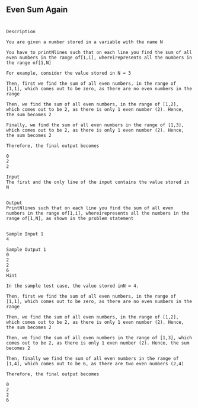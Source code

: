## Even Sum Again 
#
    Description

    You are given a number stored in a variable with the name N

    You have to printNlines such that on each line you find the sum of all even numbers in the range of[1,i], whereirepresents all the numbers in the range of[1,N]

    For example, consider the value stored in N = 3

    Then, first we find the sum of all even numbers, in the range of [1,1], which comes out to be zero, as there are no even numbers in the range

    Then, we find the sum of all even numbers, in the range of [1,2], which comes out to be 2, as there is only 1 even number (2). Hence, the sum becomes 2

    Finally, we find the sum of all even numbers in the range of [1,3], which comes out to be 2, as there is only 1 even number (2). Hence, the sum becomes 2

    Therefore, the final output becomes

    0
    2
    2

    Input
    The first and the only line of the input contains the value stored in N


    Output
    PrintNlines such that on each line you find the sum of all even numbers in the range of[1,i], whereirepresents all the numbers in the range of[1,N], as shown in the problem statement


    Sample Input 1 
    4

    Sample Output 1
    0
    2
    2
    6
    Hint

    In the sample test case, the value stored inN = 4.

    Then, first we find the sum of all even numbers, in the range of [1,1], which comes out to be zero, as there are no even numbers in the range

    Then, we find the sum of all even numbers, in the range of [1,2], which comes out to be 2, as there is only 1 even number (2). Hence, the sum becomes 2

    Then, we find the sum of all even numbers in the range of [1,3], which comes out to be 2, as there is only 1 even number (2). Hence, the sum becomes 2

    Then, finally we find the sum of all even numbers in the range of [1,4], which comes out to be 6, as there are two even numbers (2,4)

    Therefore, the final output becomes

    0
    2
    2
    6